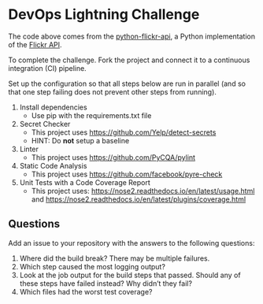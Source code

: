 # DevOps Lightning Challenge

The code above comes from the [python-flickr-api](https://github.com/alexis-mignon/python-flickr-api), a Python implementation of the [Flickr API](https://www.flickr.com/services/developer/api/).

To complete the challenge. Fork the project and connect it to a continuous integration (CI) pipeline.

Set up the configuration so that all steps below are run in parallel (and so that one step failing does not prevent other steps from running).

1.	Install dependencies
    - Use pip with the requirements.txt file
2.	Secret Checker
    - This project uses https://github.com/Yelp/detect-secrets
    - HINT: Do **not** setup a baseline
3.	Linter
    - This project uses https://github.com/PyCQA/pylint
4.	Static Code Analysis
    - This project uses https://github.com/facebook/pyre-check
5.	Unit Tests with a Code Coverage Report
    - This project uses: https://nose2.readthedocs.io/en/latest/usage.html and https://nose2.readthedocs.io/en/latest/plugins/coverage.html

Questions
---------
Add an issue to your repository with the answers to the following questions:

1.	Where did the build break? There may be multiple failures.
2.	Which step caused the most logging output?
3.	Look at the job output for the build steps that passed. Should any of these steps have failed instead? Why didn’t they fail?
4.	Which files had the worst test coverage?
